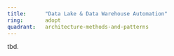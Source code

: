 ```yaml
---
title:      "Data Lake & Data Warehouse Automation"
ring:       adopt
quadrant:   architecture-methods-and-patterns
---
```


tbd.
